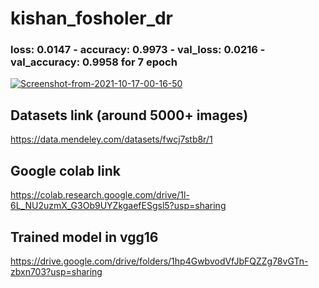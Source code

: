 # kishan_fosholer_dr

### loss: 0.0147 - accuracy: 0.9973 - val_loss: 0.0216 - val_accuracy: 0.9958 for 7 epoch 
<a href="https://imgbb.com/"><img src="https://i.ibb.co/p1jKzzT/Screenshot-from-2021-10-17-00-16-50.png" alt="Screenshot-from-2021-10-17-00-16-50" border="0"></a>

## Datasets link (around 5000+ images)
https://data.mendeley.com/datasets/fwcj7stb8r/1

## Google colab link
https://colab.research.google.com/drive/1l-6L_NU2uzmX_G3Ob9UYZkgaefESgsl5?usp=sharing

## Trained model in vgg16
https://drive.google.com/drive/folders/1hp4GwbvodVfJbFQZZg78vGTn-zbxn703?usp=sharing
